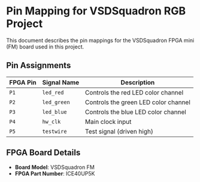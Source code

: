# Pin Mapping for VSDSquadron RGB Project

This document describes the pin mappings for the VSDSquadron FPGA mini (FM) board used in this project.

## Pin Assignments

| FPGA Pin    | Signal Name   | Description                           |
|-------------|---------------|---------------------------------------|
| `P1`        | `led_red`     | Controls the red LED color channel   |
| `P2`        | `led_green`   | Controls the green LED color channel |
| `P3`        | `led_blue`    | Controls the blue LED color channel  |
| `P4`        | `hw_clk`      | Main clock input                     |
| `P5`        | `testwire`    | Test signal (driven high)            |

## FPGA Board Details

- **Board Model**: VSDSquadron FM
- **FPGA Part Number**: ICE40UP5K
